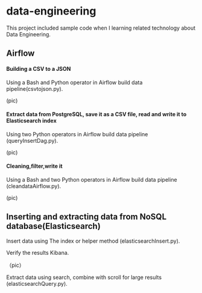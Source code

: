 # data-engineering

This project included sample code when I learning related technology about Data Engineering.
## Airflow
####  Building a CSV to a JSON  
Using a Bash and Python operator in Airflow build data pipeline(csvtojson.py).

(pic)

####  Extract data from PostgreSQL, save it as a CSV file, read and write it to  Elasticsearch index
Using  two Python operators in Airflow build data pipeline (queryInsertDag.py).

(pic)

#### Cleaning,filter,write it

Using a Bash and two Python operators in Airflow build data pipeline (cleandataAirflow.py).

(pic)


## Inserting and extracting data from NoSQL database(Elasticsearch) 
Insert data using The index or helper method (elasticsearchInsert.py).

Verify the results Kibana.

（pic）

Extract data using search, combine with scroll for large results (elasticsearchQuery.py).






